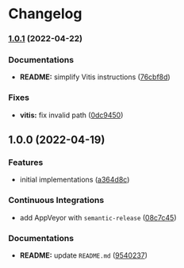 # Changelog

### [1.0.1](https://github.com/extra2000/vitis-helloworld-baremetal/compare/v1.0.0...v1.0.1) (2022-04-22)


### Documentations

* **README:** simplify Vitis instructions ([76cbf8d](https://github.com/extra2000/vitis-helloworld-baremetal/commit/76cbf8d3e5b30cc9e58bf19d4eef4b810600bd7f))


### Fixes

* **vitis:** fix invalid path ([0dc9450](https://github.com/extra2000/vitis-helloworld-baremetal/commit/0dc945067e96d7171fc2a2cad4ebf485255c60bc))

## 1.0.0 (2022-04-19)


### Features

* initial implementations ([a364d8c](https://github.com/extra2000/vitis-helloworld-baremetal/commit/a364d8c581e7375724b1b078dbfb551d1e7cc7ac))


### Continuous Integrations

* add AppVeyor with `semantic-release` ([08c7c45](https://github.com/extra2000/vitis-helloworld-baremetal/commit/08c7c456d6721a385856b835663a5ac57c82c75f))


### Documentations

* **README:** update `README.md` ([9540237](https://github.com/extra2000/vitis-helloworld-baremetal/commit/954023767175eb11a049bc75a17e707b56ef1c5a))
